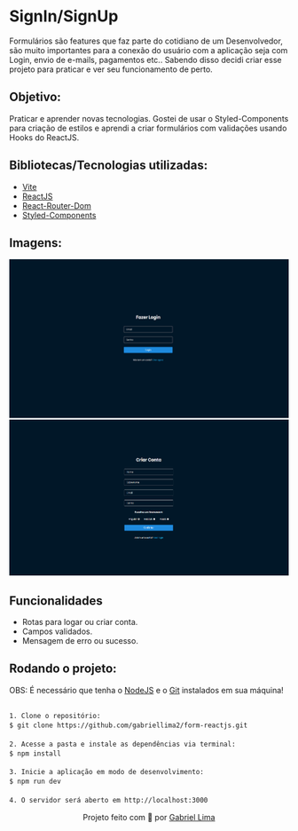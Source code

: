 <h1>SignIn/SignUp</h1>

Formulários são features que faz parte do cotidiano de um Desenvolvedor, são muito importantes para a conexão do usuário com a aplicação seja
com Login, envio de e-mails, pagamentos etc..
Sabendo disso decidi criar esse projeto para praticar e ver seu funcionamento de perto.

<h2>Objetivo:</h2>

Praticar e aprender novas tecnologias. Gostei de usar o Styled-Components para criação de estilos e
aprendi a criar formulários com validações usando Hooks do ReactJS.


<h2>Bibliotecas/Tecnologias utilizadas: </h2>

- [Vite](https://vitejs.dev)
- [ReactJS](https://pt-br.reactjs.org)
- [React-Router-Dom](https://v5.reactrouter.com/web/guides/quick-start)
- [Styled-Components](https://styled-components.com)


<h2>Imagens:</h2>
<img src="./src/public/img/img1.png" >

<img src="./src/public/img/img2.png" >

<h2>Funcionalidades</h2>

- Rotas para logar ou criar conta.
- Campos validados.
- Mensagem de erro ou sucesso.

<h2>Rodando o projeto:</h2>

OBS: É necessário que tenha o [NodeJS](https://nodejs.org/en/) e o [Git](https://git-scm.com) instalados em sua máquina!

<h2></h2>

```bash 
1. Clone o repositório:
$ git clone https://github.com/gabriellima2/form-reactjs.git

2. Acesse a pasta e instale as dependências via terminal:
$ npm install

3. Inicie a aplicação em modo de desenvolvimento:
$ npm run dev

4. O servidor será aberto em http://localhost:3000
```

<p align="center">Projeto feito com 💙 por <a href="https://www.linkedin.com/in/gabriel-lima-860612236">Gabriel Lima</a></p>

